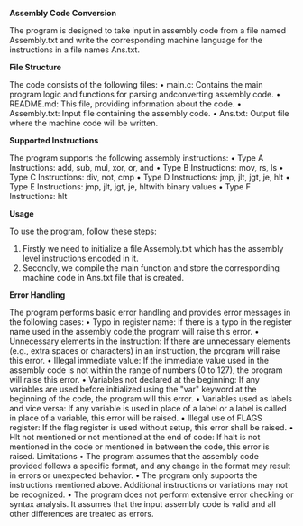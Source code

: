 **Assembly Code Conversion**

The program is designed to take input in assembly code from a file named Assembly.txt and write
the corresponding machine language for the instructions in a file names Ans.txt.


**File Structure**

The code consists of the following files:
• main.c: Contains the main program logic and functions for parsing andconverting
assembly code.
• README.md: This file, providing information about the code.
• Assembly.txt: Input file containing the assembly code.
• Ans.txt: Output file where the machine code will be written.


**Supported Instructions**

The program supports the following assembly instructions:
• Type A Instructions: add, sub, mul, xor, or, and
• Type B Instructions: mov, rs, ls
• Type C Instructions: div, not, cmp
• Type D Instructions: jmp, jlt, jgt, je, hlt
• Type E Instructions: jmp, jlt, jgt, je, hltwith binary values
• Type F Instructions: hlt


**Usage**


To use the program, follow these steps:
1. Firstly we need to initialize a file Assembly.txt which has the assembly level
instructions encoded in it.
2. Secondly, we compile the main function and store the corresponding machine code in
Ans.txt file that is created.


**Error Handling**


The program performs basic error handling and provides error messages in the following cases:
• Typo in register name: If there is a typo in the register name used in the assembly code,the
program will raise this error.
• Unnecessary elements in the instruction: If there are unnecessary elements (e.g., extra spaces
or characters) in an instruction, the program will raise this error.
• Illegal immediate value: If the immediate value used in the assembly code is not within the
range of numbers (0 to 127), the program will raise this error.
• Variables not declared at the beginning: If any variables are used before initialized using the
"var" keyword at the beginning of the code, the program will this error.
• Variables used as labels and vice versa: If any variable is used in place of a label or a label is
called in place of a variable, this error will be raised.
• Illegal use of FLAGS register: If the flag register is used without setup, this error shall be
raised.
• Hlt not mentioned or not mentioned at the end of code: If halt is not mentioned in the code or
mentioned in between the code, this error is raised.
Limitations
• The program assumes that the assembly code provided follows a specific format, and
any change in the format may result in errors or unexpected behavior.
• The program only supports the instructions mentioned above. Additional instructions or
variations may not be recognized.
• The program does not perform extensive error checking or syntax analysis. It assumes that
the input assembly code is valid and all other differences are treated as errors.
